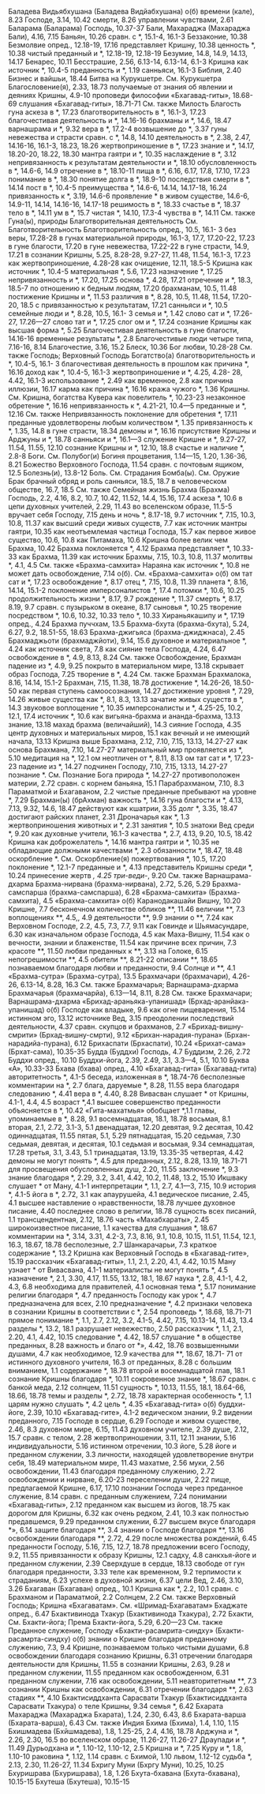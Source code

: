 Баладева Видьябхушана (Баладева Видйабхушана)
	о(б)
		времени (кале), 8.23
		Господе, 3.14, 10.42
		смерти, 8.26
		управлении чувствами, 2.61
Баларама (Баларама)
	Господь, 10.37-37
Бали,
	Махараджа (Махараджа Бали), 4.16, 7.15
Баньян, 10.26
	сравн. с *, 15.1-4, 16.1-3
Беззаконие, 10.38
Безмолвие
	опред., 12.18-19, 17.16
	представляет Кришну, 10.38
	ценность *, 10.38
	чистый преданный и *, 12.18-19, 12.18-19
Безумие, 14.8, 14.9, 14.13, 14.17
Бенарес, 10.11
Бесстрашие, 2.56, 6.13-14, 6.13-14, 6.1-3
	Кришна как источник *, 10.4-5
	преданность и *, 1.19
	санньяси, 16.1-3
Библия, 2.40
Бизнес и вайшьи, 18.44
Битва на Курукшетре.
	См. Курукшетра
Благословение(я), 2.33, 18.73
	получаемые от
		знания об явлении и деяниях Кришны, 4.9-10
		проповеди философии «Бхагавад-гиты», 18.68-69
		слушания «Бхагавад-гиты», 18.71-71
	См. также Милость
Благость
	гуна
		аскеза в *, 17.23
		благотворительность в *, 16.1-3, 17.23
		благочестивая деятельность и *, 14.16-16
		брахманы и *, 14.6, 18.47
		варнашрама и *, 9.32
		вера в *, 17.2-4
		возвышение до *, 3.37
		гуны невежества и страсти сравн. с *, 14.8, 14.10
		деятельность в *, 2.38, 2.47, 14.16-16, 16.1-3, 18.23, 18.26
		жертвоприношение в *, 17.23
		знание и *, 14.17, 18.20-20, 18.22, 18.30
		мантра гаятри и *, 10.35
		наслаждение в *, 3.12
		непривязанность к результатам деятельности и *, 18.10
		обусловленность в *, 14.6-6, 14.9
		отречение в *, 18.10-11
		пища в *, 6.16, 6.17, 17.8, 17.10, 17.23
		понимание в *, 18.30
		понятие долга в *, 18.9-10
		последствия смерти в *, 14.14
		пост в *, 10.4-5
		преимущества *, 14.6-6, 14.14, 14.17-18, 16.24
		привязанность к *, 3.19, 14.6-6
		проявление * в живом существе, 14.6-6, 14.9-11, 14.14, 14.16-16, 14.17-18
		решимость в *, 18.33
		счастье в *, 18.37
		тело в *, 14.11
		ум в *, 15.7
		чистая *, 14.10, 17.3-4
		чувства в *, 14.11
		См. также Гуна(ы), природы
Благотворительная деятельность
	См. Благотворительность
Благотворительность
	опред., 10.5, 16.1- 3
	без веры, 17.28-28
	в гунах материальной природы, 16.1-3, 17.7, 17.20-22, 17.23
	в гуне благости, 17.20
	в гуне невежества, 17.22-22
	в гуне страсти, 14.9, 17.21
	в сознании Кришны, 5.25, 8.28-28, 9.27-27, 11.48, 11.54, 16.1-3, 17.23
	как жертвоприношение, 4.28-28
	как очищение, 12.11, 18.5-5
	Кришна как источник *, 10.4-5
	материальная *, 5.6, 17.23
	назначение *, 17.25
	непривязанность и *, 17.20, 17.25
	основа *, 4.28, 17.21
	отречение и *, 18.3, 18.5-7
	по отношению к
		бедным людям, 17.20
		брахманам, 10.5, 11.48
	постижение Кришны и *, 11.53
	различия в *, 8.28, 10.5, 11.48, 11.54, 17.20-20, 18.5
	с привязанностью к результатам, 17.21
	санньяси и *, 10.5
	семейные люди и *, 8.28, 10.5, 16.1- 3
	семья и *, 1.42
	слово сат и *, 17.26-27, 17.26—27
	слово тат и *, 17.25
	слог ом и *, 17.24
	сознание Кришны как высшая форма *, 5.25
Благочестивая деятельность
	в гуне благости, 14.16-16
	временные результаты *, 2.8
Благочестивые люди
	четыре типа, 7.16-16, 8.14
Благочестие, 3.16, 15.2
Блеск, 10.36
Бог
	любви, 10.28-28
	См. также Господь; Верховный Господь
Богатство(а)
	благотворительность и *, 10.4-5, 16.1- 3
	благочестивая деятельность в прошлом как причина *, 16.16
	доход как *, 10.4-5, 16.1-3
	жертвоприношение и *, 4.25, 4.28- 28, 4.42, 16.1-3
	использование *, 2.49
	как временное, 2.8
	как причина иллюзии, 16.17
	карма как причина *, 16.16
	кража чужого *, 1.36
	Кришны.
		См. Кришна, богатства
	Кувера как повелитель *, 10.23-23
	незаконное обретение *, 16.16
	непривязанность к *, 4.21-21, 10.4—5
		преданные и *, 12.16
		См. также Непривязанность
	поклонение для обретения *, 17.11
	преданные удовлетворены любым количеством *, 1.35
	привязанность к *, 1.35, 14.8
		в гуне страсти, 18.34
		демоны и *, 16.16
	присутствие Кришны и Арджуны и *, 18.78
	санньяси и *, 16.1—3
	служение Кришне и *, 9.27-27, 11.54, 11.55, 12.10
	сознание Кришны и *, 12.10, 18.8
	счастье и наличие *, 2.8-8
Боги.
	См. Полубог(и)
Богиня процветания, 1.14—15, 1.20, 1.36-36, 8.21
Божество Верховного Господа, 11.54
	сравн. с почтовым ящиком, 12.5
Болезнь(и), 13.8-12
Боль.
	См. Страдания
Бомба(ы).
	См. Оружие
Брак
	брачный обряд и роль санньяси, 18.5, 18.7
	в человеческом обществе, 16.7, 18.5
	См. также Семейная жизнь
Брахма (Брахма)
	Господь, 2.2, 4.16, 8.2, 10.7, 10.42, 11.52, 14.4, 15.16, 17.4
		аскеза *, 10.6
		в цепи духовных учителей, 2.29, 11.43
		во вселенском образе, 11.5-5
		вручает себя Господу, 7.15
		день и ночь *, 8.17-18, 9.7
		источник *, 7.15, 10.3, 10.8, 11.37
		как высший среди живых существ, 7.7
		как источник мантры гаятри, 10.35
		как неотъемлемая частица Господа, 15.7
		как первое живое существо, 10.6, 10.8
		как Питамаха, 10.6
		Кришна
			более велик чем Брахма, 10.42
			Брахма поклоняется *, 4.12
			Брахма представляет *, 10.33-33
			как Брахма, 11.39
			как источник Брахмы, 7.15, 10.3, 10.8, 11.37
		молитвы *, 4.1, 4.5
			См. также «Брахма-самхита»
		Нараяна как источник *, 10.8
		не может дать освобождение, 7.14
		о(б).
			См. «Брахма-самхита» о(б)
		ом тат сат и *, 17.23
		освобождение *, 8.17
		отец *, 7.15, 10.8, 11.39
		планета *, 8.16, 14.14, 15.1-2
		поклонение имперсоналистов *, 17.4
		потомки *, 10.6, 10.25
		продолжительность жизни *, 8.17, 9.7
		рождение *, 11.37
		смерть *, 8.17, 8.19, 9.7
		сравн. с пузырьком в океане, 8.17
		сыновья *, 10.25
		творение посредством *, 10.6, 10.32, 10.33
		тело *, 10.33
		Хираньякашипу и *, 17.19
	опред., 4.24
Брахма пуччхам, 13.5
Брахма-бхута (брахма-бхута), 5.24, 6.27, 9.2, 18.51-55, 18.63
Брахма-джигьяса (брахма-джиджнаса), 2.45
Брахмаджьоти (брахмаджйоти), 9.14, 15.6
	духовное и материальное *, 4.24
	как источник света, 7.8
	как сияние тела Господа, 4.24, 6.47
	освобождение в *, 4.9, 8.13, 8.24
		См. также Освобождение, Брахман
	падение из *, 4.9, 9.25
	покрыто в материальном мире, 13.18
	скрывает образ Господа, 7.25
	творение в *, 4.24
	См. также Брахман
Брахмалока, 8.16, 14.14, 15.1-2
Брахман, 7.15, 11.38, 18.78
	достижение *, 14.26-26, 18.50-50
		как первая ступень самоосознания, 14.27
	достижение уровня *, 7.29, 14.26
	живые существа как *, 8.1, 8.3, 13.13
	зачатие живых существ в *, 14.3
	звуковое воплощение *, 10.35
	имперсоналисты и *, 4.25-25, 10.2, 12.1, 17.4
	источник *, 10.6
	как
		вигьяна-брахма и ананда-брахма, 13.13
		знание, 13.18
		махад брахма (величайший), 14.3
		сияние Господа, 4.35
		центр духовных и материальных миров, 15.1
	как вечный и не имеющий начала, 13.13
	Кришна
		выше Брахмана, 2.12, 7.10, 7.15, 13.13, 14.27-27
		как основа Брахмана, 7.10, 14.27-27
	материальный мир проявляется из *, 5.10
	медитация на *, 12.1
	ом неотличен от *, 8.11, 8.13
	ом тат сат и *, 17.23-23
	падение из *, 14.27
	подчинен Господу, 7.10, 7.15, 13.13, 14.27-27
	познание *.
		См. Познание Бога
	природа *, 14.27-27
	противоположен материи, 2.72
	сравн. с
		корнем баньяна, 15.1
		Парабрахманом, 7.10, 8.3
		Параматмой и Бхагаваном, 2.2
	чистые преданные пребывают на уровне *, 7.29
Брахман(ы) (брАхман)
	важность *, 14.16
	гуна благости и *, 4.13, 7.13, 9.32, 14.6, 18.47
	действуют как кшатрии, 3.35
	долг *, 3.35, 18.47
	достигают райских планет, 2.31
	Дроначарья как *, 1.3
	жертвоприношения животных и *, 2.31
	занятия *, 10.5
	знатоки Вед среди *, 9.20
	как духовные учители, 16.1-3
	качества *, 2.7, 4.13, 9.20, 10.5, 18.42
	Кришна как доброжелатель *, 14.16
	мантра гаятри и *, 10.35
	не обладающие должными качествами *, 2.3
	обязанности *, 18.47, 18.48
	оскорбление *.
		См. Оскорбление(я)
	пожертвования *, 10.5, 17.20
	поклонение *, 12.1-7
	преданные и *, 4.13
	представитель Кришны среди *, 10.24
	принесение жертв *, 4.25
	три-веди-*, 9.20
	См. также Варнашрама-дхарма
Брахма-нирвана (брахма-нирвана), 2.72, 5.26, 5.29
Брахма-самспарша (брахма-самспарша), 6.28
«Брахма-самхита» (Брахма-самхита), 4.5
«Брахма-самхита» о(б)
	Каранодакашайи Вишну, 10.20
	Кришне, 7.7
		бесконечном количестве обликов **, 11.46
		величии **, 7.3
		воплощениях **, 4.5,, 4.9
		деятельности **, 9.9
		знании о **, 7.24
		как Верховном Господе, 2.2, 4.5, 7.3, 7.7, 9.11
		как Говинде и Шьямасундаре, 6.30
		как изначальном образе Господа, 4.5
		как Маха-Вишну, 11.54
		как о вечности, знании и блаженстве, 11.54
		как причине всех причин, 7.3
		красоте **, 11.50
		любви преданных к **, 3.13
		на Голоке, 6.15
		непогрешимости **, 4.5
		обители **, 8.21-22
		описании **, 18.65
		познаваемом благодаря любви и преданности, 9.4
		Солнце и **, 4.1
«Брахма-сутра» (Брахма-сутра), 13.5
Брахмачари (брахмачари), 4.26-26, 6.13-14, 8.28, 16.3
	См. также Брахмачарья; Варнашрама-дхарма
Брахмачарья (брахмачарйа), 6.13—14, 8.11, 8.28
	См. также Брахмачари; Варнашрама-дхарма
«Брихад-араньяка-упанишад» (Брхад-аранйака-упанишад) о(б)
	Господе
		как владыке, 9.6
		как огне пищеварения, 15.14
	истинном эго, 13.12
	источнике Вед, 3.15
	преодолении последствий деятельности, 4.37
	сравн. скупцов и брахманов, 2.7
«Брихад-вишну-смрити» (Брхад-вишну-смрти), 9.12
	«Брихан-нарадия-пурана» (Брхан-нарадийа-пурана), 6.12
Брихаспати (Брхаспати), 10.24
«Брихат-сама» (Брхат-сама), 10.35-35
Будда (Буддхи)
	Господь, 4.7
Буддизм, 2.26, 2.72
Буддхи
	опред., 10.10
Буддхи-йога, 2.39, 2.49, 3.1, 3.3—4, 5.1, 10.10
Буква «А», 10.33-33
Бхава (бхава)
	опред., 4.10
«Бхагавад-гита» (Бхагавад-гита)
	авторитетность *, 4.1-5
	беседа, изложенная в *, 18.74-76
	бесполезные комментарии на *, 2.7
	блага, даруемые *, 8.28, 11.55
	вера благодаря следованию *, 4.41
	вера в *, 4.40, 8.28
	Вивасван слушает * от Кришны, 4.1-1, 4.4, 4.5
	возраст *,4.1
	высшее совершенство преданности объясняется в *, 10.42 «Гита-махатмья» обобщает *,1.1
	главы, упоминаемые в *, 8.28, 9.1
		восемнадцатая, 18.1, 18.78
		восьмая, 8.1
		вторая, 2.1, 2.72, 3.1-3, 5.1
		двенадцатая, 12.20
		девятая, 9.2
		десятая, 10.42
		одиннадцатая, 11.55
		пятая, 5.1, 5.29
		пятнадцатая, 15.20
		седьмая, 7.30
		седьмая, девятая, и десятая, 10.1
		седьмая и восьмая, 9.34
		семнадцатая, 17.28
		третья, 3.1, 3.43, 5.1
		тринадцатая, 13.19, 13.35-35
		четвертая, 4.42
	демоны не могут понять *, 4.5
	для преданных, 2.12, 8.28, 13.19, 18.71-71
	для просвещения обусловленных душ, 2.20, 11.55
	заключение *, 9.3
	знание благодаря *, 2.29, 3.2, 3.41, 4.42, 10.2, 11.48, 13.2, 15.10
	Икшваку слушает * от Ману, 4.1-1
	интерпретации *, 1.1, 2.7, 4.1—3, 7.15, 10.9
	история *, 4.1-5
	йога в *, 2.72, 3.1
	как
		апаурушейа, 4.1
		ведическое писание, 2.45, 4.1
		высшее наставление о нравственности, 18.78
		лучшее духовное писание, 4.40
		последнее слово в религии, 18.78
		сущность всех писаний, 1.1
		трансцендентная, 2.12, 18.76
		часть «Махабхараты», 2.45
		широкоизвестное писание, 1.1
	качества для слушания *, 18.67
	комментарии на *, 3.14, 3.31, 4.2-3, 7.3, 8.16, 9.1, 10.8, 10.15, 11.51, 11.54, 12.1, 16.3, 18.67, 18.78
		бесполезные, 2.7
		Шанкарачарьи, 7.3
	краткое содержание *, 13.2
	Кришна как
		Верховный Господь в «Бхагавад-гите», 15.19
	рассказчик «Бхагавад-гиты», 1.1, 2.1, 2.20, 4.1, 4.42, 10.15
	Ману узнает * от Вивасвана, 4.1-1
	материалисты не могут понять *, 4.5
	назначение *, 2.1, 3.30, 4.17, 11.55, 13.12, 18.1, 18.67
	наука *, 2.8, 4.1-1, 4.2, 4.3, 6.8
	необходима для правителей, 4.1
	основная тема *, 5.17
	понимание религии благодаря *, 4.7
	преданность Господу как урок *, 4.7
	предназначена для всех, 2.10
	предназначение *, 4.2
	признаки человека в сознании Кришны в соответствии с *, 2.54
	проповедь *, 18.68, 18.71-71
	прямое понимание *, 1.1, 2.7, 2.12, 3.2, 4.1-5, 4.42, 7.15, 10.13-14, 11.43, 13.4
	разделы *, 13.2, 18.1
	разрушает невежество, 2.50
	рассказчик *, 1.1, 2.1, 2.20, 4.1, 4.42, 10.15
	следование *, 4.42, 18.57
	слушание *
		в обществе преданных, 8.28
		важность и благо от *», 4.42, 18.76
		возвышенными душами, 4.7
		как необходимое, 12.9
		качества для **, 18.67, 18.71- 71
		от истинного духовного учителя, 16.3
		от преданных, 8.28
		с большим вниманием, 1.1
	содержание *, 18.78
		второй и восемнадцатой глав, 18.1
	сознание Кришны благодаря *, 10.11
	сокровенное знание *, 18.67
	сравн. с
		банкой меда, 2.12
		солнцем, 11.51
	сущность *, 10.13, 11.55, 18.1, 18.64-66, 18.66, 18.78
	темы и разделы *, 2.72, 18.78
	характерная особенность *, 1.1
	царям нужно слушать *, 4.2
	цель *, 4.35
«Бхагавад-гита» о(б)
	буддхи-йоге, 2.39, 10.10
	«Бхагавад-гите», 4.1-2
	ведическом знании, 9.2
	видении преданного, 7.15
	Господе в сердце, 6.29
	Господе и живом существе, 2.46, 8.3
	духовном мире, 6.15, 11.43
	духовном учителе, 2.39
	душе, 2.12, 15.7
		сравн. с телом, 2.28
	жертвоприношении, 3.11, 12.11
	знании, 5.16
	индивидуальности, 5.16
	истинном отречении, 10.3
	йоге, 5.28
	йоге и преданном служении, 3.3
	личности, находящей удовлетворение внутри себя, 18.49
	материальном мире, 11.43
	махатме, 2.56
	муки, 2.56
	освобождении, 11.43
		благодаря преданному служению, 2.72
	освобождении и нирване, 6.20-23
	переселении души, 2.22
	пище, предлагаемой Кришне, 6.17, 17.10
	познании Господа через преданное служение, 8.14
		сравн. с преданным служением, 7.24
	понимании «Бхагавад-гиты», 2.12
	преданном
		как высшем из йогов, 18.75
		как дорогом для Кришны, 6.32
		как очень редком, 2.41, 10.3
		как полностью предавшемся, 9.29
	преданном служении, 6.27
		высшем вкусе благодаря *», 6.14
		защите благодаря **, 3.4
		знании о Господе благодаря **, 13.16
		освобождении благодаря **, 2.72, 4.29
		после множества рождений, 6.45
	преданности Господу, 5.16, 7.15, 12.7, 18.78
	предложении всего Господу, 9.2, 11.55
	привязанности к образу Кришны, 12.1
	садху, 4.8
	санкхья-йоге и преданном служении, 2.39
	Сверхдуше в сердце, 18.13
	свободе от гун благодаря преданности, 3.33
	теле как временном, 9.2
	терпимости к страданиям, 6.23
	успехе в духовной жизни, 6.37
	цели Вед, 2.46, 3.10, 3.26
Бхагаван (Бхагаван)
	опред., 10.1
	Кришна как *, 2.2, 10.1
	сравн. с
		Брахманом и Параматмой, 2.2
		Солнцем, 2.2
	См. также Верховный Господь; Кришна
«Бхагаватам».
	См. «Шримад-Бхагаватам»
Бхаджате
	опред., 6.47
Бхактивинода Тхакур (Бхактивинода Тхакура), 2.72
Бхакти,
	См. Бхакти-йога; Према
Бхакти-йога, 5.29, 6.20—23
	См. также Преданное служение, Господу
«Бхакти-расамрита-синдху» (Бхакти-расамрта-синдху) о(б)
	знании о Кришне благодаря преданному служению, 7.3, 9.4
	Кришне, познаваемом только чистыми душами, 6.8
	освобождении благодаря сознанию Кришны, 6.31
	отречении
		благодаря деятельности для Кришны, 11.55
		в сознании Кришны, 2.63, 9.28
		и преданном служении, 11.55
	преданном как освобожденном, 6.31
	преданном служении, 7.16
		как освобождении, 5.11
		неавторитетным **, 7.3
	сознании Кришны
		как освобождении, 6.31
		отречении благодаря **, 2.63
		стадиях **, 4.10
Бхактисиддханта Сарасвати Тхакур (Бхактисиддханта Сарасвати Тхакура)
	о теле Кришны, 9.34
	семья *, 6.42
Бхарата
	Махараджа (Махараджа Бхарата), 1.24, 2.30, 6.43, 8.6
Бхарата-варша (Бхарата-варша), 6.43
	См. также Индия
Бхима (Бхима), 1.4, 1.10, 1.15
Бхишмадева (Бхйшмадева), 1.8, 1.25-25, 2.4, 4.16, 18.78
	Арджуна и *, 2.26, 2.30, 16.5
	во вселенском образе, 11.26-27, 11.26-27
	Драупади и *, 11.49
	Дурьодхана и *, 1.10-12, 1.10-12, 2.5
	Кришна и *, 7.25
	Куру и *, 1.8, 1.10-10
	раковина *, 1.12, 1.14
	сравн. с
		Бхимой, 1.10
		львом, 1.12-12
	судьба *, 2.13, 2.30, 11.26-27, 11.34
Бхригу Муни (Бхргу Муни), 10.25, 10.25
Бхуришрава (Бхуришрава), 1.8, 1.26
Бхута-бхавана (Бхута-бхавана), 10.15-15
Бхутеша (Бхутеша), 10.15-15